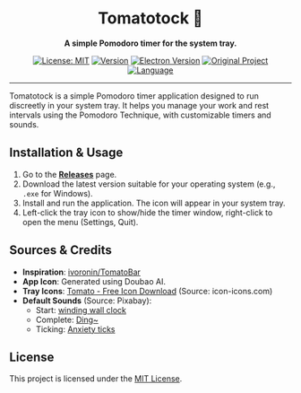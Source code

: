 <div align="center">

# Tomatotock 🍅

**A simple Pomodoro timer for the system tray.**

[![License: MIT](https://img.shields.io/badge/License-MIT-yellow.svg)](https://opensource.org/licenses/MIT)
[![Version](https://img.shields.io/github/package-json/v/YOUR_GITHUB_USERNAME/tomatotock)](https://github.com/fzg001/Tomatotock/releases) <!-- Updated Repo Link -->
[![Electron Version](https://img.shields.io/badge/electron-22.3.27-blue.svg)](https://www.electronjs.org/)
[![Original Project](https://img.shields.io/badge/Based%20On-ivoronin/TomatoBar-orange)](https://github.com/ivoronin/TomatoBar)
[![Language](https://img.shields.io/badge/language-English%20%7C%20%E4%B8%AD%E6%96%87-blue)](README.zh.md) <!-- Corrected link to README.zh.md -->

</div>

---

Tomatotock is a simple Pomodoro timer application designed to run discreetly in your system tray. It helps you manage your work and rest intervals using the Pomodoro Technique, with customizable timers and sounds.

## Installation & Usage

1.  Go to the [**Releases**](https://github.com/fzg001/Tomatotock/releases) page.
2.  Download the latest version suitable for your operating system (e.g., `.exe` for Windows).
3.  Install and run the application. The icon will appear in your system tray.
4.  Left-click the tray icon to show/hide the timer window, right-click to open the menu (Settings, Quit).

## Sources & Credits

*   **Inspiration**: [ivoronin/TomatoBar](https://github.com/ivoronin/TomatoBar)
*   **App Icon**: Generated using Doubao AI.
*   **Tray Icons**: [Tomato - Free Icon Download](https://icon-icons.com/icon/tomato/100803) (Source: icon-icons.com)
*   **Default Sounds** (Source: Pixabay):
    *   Start: [winding wall clock](https://pixabay.com/sound-effects/winding-wall-clock-66230/)
    *   Complete: [Ding~](https://pixabay.com/sound-effects/ding-126626/)
    *   Ticking: [Anxiety ticks](https://pixabay.com/sound-effects/anxiety-ticks-247694/)

## License

This project is licensed under the [MIT License](LICENSE).
